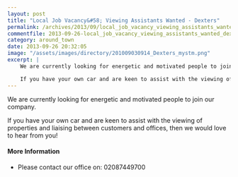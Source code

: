 ```yaml
---
layout: post
title: "Local Job Vacancy&#58; Viewing Assistants Wanted - Dexters"
permalink: /archives/2013/09/local_job_vacancy_viewing_assistants_wanted_dexter.html
commentfile: 2013-09-26-local_job_vacancy_viewing_assistants_wanted_dexter
category: around_town
date: 2013-09-26 20:32:05
image: "/assets/images/directory/201009030914_Dexters_mystm.png"
excerpt: |
    We are currently looking for energetic and motivated people to join our company.

    If you have your own car and are keen to assist with the viewing of properties and liaising between customers and offices, then we would love to hear from you!
---
```

We are currently looking for energetic and motivated people to join our company.

If you have your own car and are keen to assist with the viewing of properties and liaising between customers and offices, then we would love to hear from you!

#### More Information

-   Please contact our office on: 02087449700
